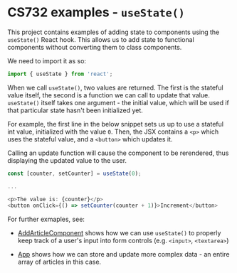 # CS732 examples - `useState()`
This project contains examples of adding state to components using the `useState()` React hook. This allows us to add state to functional components without converting them to class components.

We need to import it as so:

```js
import { useState } from 'react';
```

When we call `useState()`, two values are returned. The first is the stateful value itself, the second is a function we can call to update that value. `useState()` itself takes one argument - the initial value, which will be used if that particular state hasn't been initialized yet.

For example, the first line in the below snippet sets us up to use a stateful int value, initialized with the value `0`. Then, the JSX contains a `<p>` which uses the stateful value, and a `<button>` which updates it.

Calling an update function will cause the component to be rerendered, thus displaying the updated value to the user.

```js
const [counter, setCounter] = useState(0);

...

<p>The value is: {counter}</p>
<button onClick={() => setCounter(counter + 1)}>Increment</button>
```

For further exmaples, see:

- [AddArticleComponent](./src/AddArticleComponent.jsx) shows how we can use `useState()` to properly keep track of a user's input into form controls (e.g. `<input>`, `<textarea>`)

- [App](./src/App.jsx) shows how we can store and update more complex data - an entire array of articles in this case.